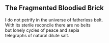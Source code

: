 The Fragmented Bloodied Brick
-----------------------------
I do not petrify in the universe of fatherless belt.  
With its sterile reconcile there are no belts  
but lonely cycles of peace and sepia  
telegraphs of natural dilute salt.  
